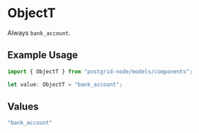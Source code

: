 # ObjectT

Always `bank_account`.

## Example Usage

```typescript
import { ObjectT } from "postgrid-node/models/components";

let value: ObjectT = "bank_account";
```

## Values

```typescript
"bank_account"
```